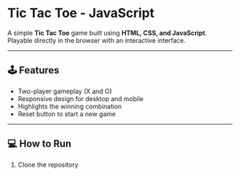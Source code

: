 # Tic Tac Toe - JavaScript

A simple **Tic Tac Toe** game built using **HTML, CSS, and JavaScript**.  
Playable directly in the browser with an interactive interface.

---

## 🕹 Features
- Two-player gameplay (X and O)
- Responsive design for desktop and mobile
- Highlights the winning combination
- Reset button to start a new game

---

## 💻 How to Run
1. Clone the repository
